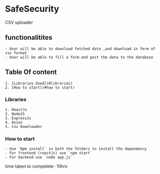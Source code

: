 # SafeSecurity
CSV uploader
## functionalitites
    - User will be able to download fetched data ,and download in form of  csv format
    - User will be able to fill a form and post the data to the database
## Table Of content
    1. [Libraries Used](#libraries)
    2. [How to start](#how to start)
    
### Libraries
    1. ReactJs
    2. NodeJS
    3. ExpressJs
    4. Axios
    5. Csv Downloader

### How to start
    - Use `Npm install` in both the folders to install the dependency
    - For frontend (reactJs) use `npm start`
    - For backend use `node app.js`


time taken to compelete- 10hrs
